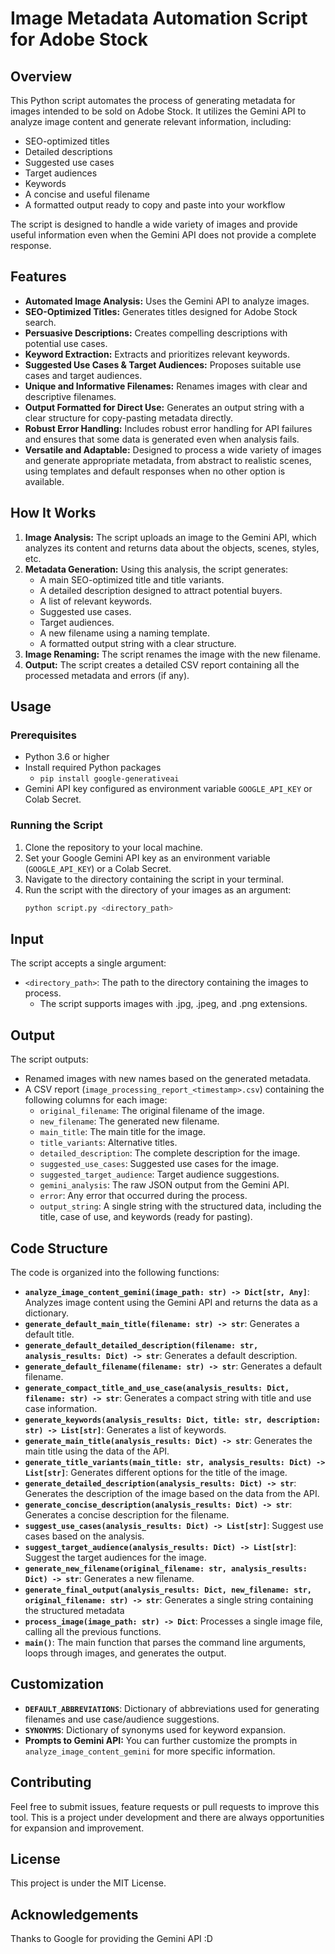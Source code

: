 # Image Metadata Automation Script for Adobe Stock

## Overview

This Python script automates the process of generating metadata for images intended to be sold on Adobe Stock. It utilizes the Gemini API to analyze image content and generate relevant information, including:

*   SEO-optimized titles
*   Detailed descriptions
*   Suggested use cases
*   Target audiences
*   Keywords
*   A concise and useful filename
*   A formatted output ready to copy and paste into your workflow

The script is designed to handle a wide variety of images and provide useful information even when the Gemini API does not provide a complete response.

## Features

*   **Automated Image Analysis:** Uses the Gemini API to analyze images.
*   **SEO-Optimized Titles:** Generates titles designed for Adobe Stock search.
*   **Persuasive Descriptions:** Creates compelling descriptions with potential use cases.
*   **Keyword Extraction:** Extracts and prioritizes relevant keywords.
*   **Suggested Use Cases & Target Audiences:** Proposes suitable use cases and target audiences.
*   **Unique and Informative Filenames:** Renames images with clear and descriptive filenames.
*   **Output Formatted for Direct Use:** Generates an output string with a clear structure for copy-pasting metadata directly.
*  **Robust Error Handling:** Includes robust error handling for API failures and ensures that some data is generated even when analysis fails.
*   **Versatile and Adaptable:** Designed to process a wide variety of images and generate appropriate metadata, from abstract to realistic scenes, using templates and default responses when no other option is available.

## How It Works

1.  **Image Analysis:** The script uploads an image to the Gemini API, which analyzes its content and returns data about the objects, scenes, styles, etc.
2.  **Metadata Generation:** Using this analysis, the script generates:
    *   A main SEO-optimized title and title variants.
    *   A detailed description designed to attract potential buyers.
    *   A list of relevant keywords.
    *   Suggested use cases.
    *   Target audiences.
    *   A new filename using a naming template.
    *   A formatted output string with a clear structure.
3.  **Image Renaming:** The script renames the image with the new filename.
4. **Output:** The script creates a detailed CSV report containing all the processed metadata and errors (if any).

## Usage

### Prerequisites
* Python 3.6 or higher
* Install required Python packages
    * `pip install google-generativeai`
* Gemini API key configured as environment variable `GOOGLE_API_KEY` or Colab Secret.

### Running the Script

1.  Clone the repository to your local machine.
2.  Set your Google Gemini API key as an environment variable (`GOOGLE_API_KEY`) or a Colab Secret.
3.  Navigate to the directory containing the script in your terminal.
4.  Run the script with the directory of your images as an argument:
    ```bash
    python script.py <directory_path>
    ```

## Input

The script accepts a single argument:
*   `<directory_path>`: The path to the directory containing the images to process.
    *   The script supports images with .jpg, .jpeg, and .png extensions.

## Output

The script outputs:

*   Renamed images with new names based on the generated metadata.
*   A CSV report (`image_processing_report_<timestamp>.csv`) containing the following columns for each image:
    *   `original_filename`: The original filename of the image.
    *   `new_filename`: The generated new filename.
    *   `main_title`: The main title for the image.
    *   `title_variants`: Alternative titles.
    *   `detailed_description`: The complete description for the image.
    *   `suggested_use_cases`: Suggested use cases for the image.
    *   `suggested_target_audience`: Target audience suggestions.
    *   `gemini_analysis`: The raw JSON output from the Gemini API.
    *   `error`: Any error that occurred during the process.
    *  `output_string`: A single string with the structured data, including the title, case of use, and keywords (ready for pasting).

## Code Structure

The code is organized into the following functions:

*   **`analyze_image_content_gemini(image_path: str) -> Dict[str, Any]`**: Analyzes image content using the Gemini API and returns the data as a dictionary.
*   **`generate_default_main_title(filename: str) -> str`**: Generates a default title.
*   **`generate_default_detailed_description(filename: str, analysis_results: Dict) -> str`**: Generates a default description.
*   **`generate_default_filename(filename: str) -> str`**: Generates a default filename.
*   **`generate_compact_title_and_use_case(analysis_results: Dict, filename: str) -> str`**: Generates a compact string with title and use case information.
*   **`generate_keywords(analysis_results: Dict, title: str, description: str) -> List[str]`**: Generates a list of keywords.
*   **`generate_main_title(analysis_results: Dict) -> str`**: Generates the main title using the data of the API.
*   **`generate_title_variants(main_title: str, analysis_results: Dict) -> List[str]`**: Generates different options for the title of the image.
*   **`generate_detailed_description(analysis_results: Dict) -> str`**: Generates the description of the image based on the data from the API.
*   **`generate_concise_description(analysis_results: Dict) -> str`**: Generates a concise description for the filename.
*   **`suggest_use_cases(analysis_results: Dict) -> List[str]`**: Suggest use cases based on the analysis.
*   **`suggest_target_audience(analysis_results: Dict) -> List[str]`**: Suggest the target audiences for the image.
*   **`generate_new_filename(original_filename: str, analysis_results: Dict) -> str`**: Generates a new filename.
*  **`generate_final_output(analysis_results: Dict, new_filename: str, original_filename: str) -> str`**: Generates a single string containing the structured metadata
*   **`process_image(image_path: str) -> Dict`**: Processes a single image file, calling all the previous functions.
*   **`main()`**: The main function that parses the command line arguments, loops through images, and generates the output.

## Customization

*   **`DEFAULT_ABBREVIATIONS`**: Dictionary of abbreviations used for generating filenames and use case/audience suggestions.
*   **`SYNONYMS`**: Dictionary of synonyms used for keyword expansion.
*   **Prompts to Gemini API:** You can further customize the prompts in `analyze_image_content_gemini` for more specific information.

## Contributing

Feel free to submit issues, feature requests or pull requests to improve this tool. This is a project under development and there are always opportunities for expansion and improvement.

## License

This project is under the MIT License.

## Acknowledgements

Thanks to Google for providing the Gemini API :D